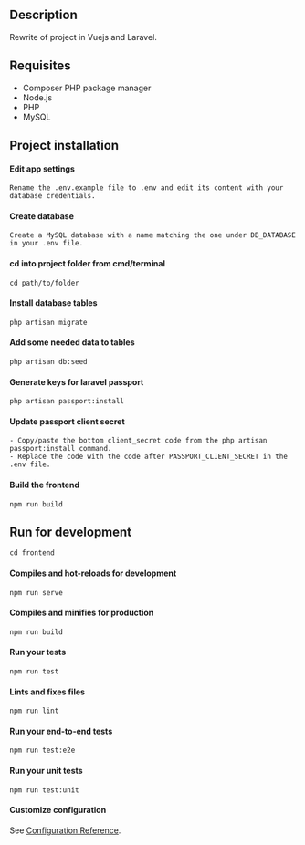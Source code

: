 ## Description
Rewrite of project in Vuejs and Laravel.

## Requisites
* Composer PHP package manager
* Node.js
* PHP
* MySQL

## Project installation

#### Edit app settings
```
Rename the .env.example file to .env and edit its content with your database credentials.
```

#### Create database
```
Create a MySQL database with a name matching the one under DB_DATABASE in your .env file.
```

#### cd into project folder from cmd/terminal
```
cd path/to/folder
```

#### Install database tables
```
php artisan migrate
```

#### Add some needed data to tables
```
php artisan db:seed
```

#### Generate keys for laravel passport
```
php artisan passport:install
```

#### Update passport client secret
```
- Copy/paste the bottom client_secret code from the php artisan passport:install command.
- Replace the code with the code after PASSPORT_CLIENT_SECRET in the .env file.
```

#### Build the frontend
```
npm run build
```

## Run for development
```
cd frontend
```

#### Compiles and hot-reloads for development
```
npm run serve
```

#### Compiles and minifies for production
```
npm run build
```

#### Run your tests
```
npm run test
```

#### Lints and fixes files
```
npm run lint
```

#### Run your end-to-end tests
```
npm run test:e2e
```

#### Run your unit tests
```
npm run test:unit
```

#### Customize configuration
See [Configuration Reference](https://cli.vuejs.org/config/).
